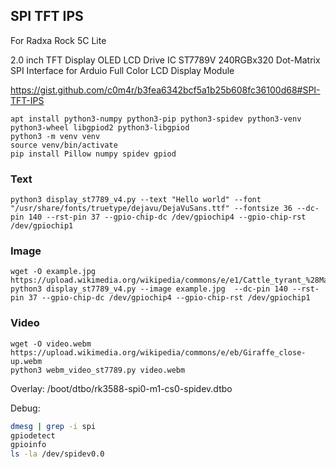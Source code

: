 ## SPI TFT IPS

For Radxa Rock 5C Lite

2.0 inch TFT Display OLED LCD Drive IC ST7789V 240RGBx320 Dot-Matrix SPI Interface for Arduio Full Color LCD Display Module

https://gist.github.com/c0m4r/b3fea6342bcf5a1b25b608fc36100d68#SPI-TFT-IPS

```
apt install python3-numpy python3-pip python3-spidev python3-venv python3-wheel libgpiod2 python3-libgpiod
python3 -m venv venv
source venv/bin/activate
pip install Pillow numpy spidev gpiod
```

### Text 

```
python3 display_st7789_v4.py --text "Hello world" --font "/usr/share/fonts/truetype/dejavu/DejaVuSans.ttf" --fontsize 36 --dc-pin 140 --rst-pin 37 --gpio-chip-dc /dev/gpiochip4 --gpio-chip-rst /dev/gpiochip1
```

### Image

```
wget -O example.jpg https://upload.wikimedia.org/wikipedia/commons/e/e1/Cattle_tyrant_%28Machetornis_rixosa%29_on_Capybara.jpg
python3 display_st7789_v4.py --image example.jpg  --dc-pin 140 --rst-pin 37 --gpio-chip-dc /dev/gpiochip4 --gpio-chip-rst /dev/gpiochip1
```

### Video

```
wget -O video.webm https://upload.wikimedia.org/wikipedia/commons/e/eb/Giraffe_close-up.webm
python3 webm_video_st7789.py video.webm
```

Overlay: /boot/dtbo/rk3588-spi0-m1-cs0-spidev.dtbo

Debug:

```bash
dmesg | grep -i spi
gpiodetect
gpioinfo
ls -la /dev/spidev0.0
```
